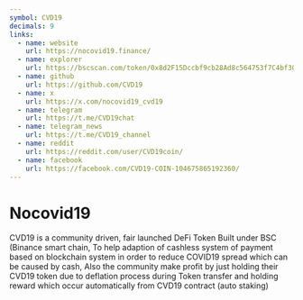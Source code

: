 ```yaml
---
symbol: CVD19
decimals: 9
links:
  - name: website
    url: https://nocovid19.finance/
  - name: explorer
    url: https://bscscan.com/token/0x8d2F15Dccbf9cb28Ad8c564753f7C4bf30638151
  - name: github
    url: https://github.com/CVD19
  - name: x
    url: https://x.com/nocovid19_cvd19
  - name: telegram
    url: https://t.me/CVD19chat
  - name: telegram_news
    url: https://t.me/CVD19_channel
  - name: reddit
    url: https://reddit.com/user/CVD19coin/
  - name: facebook
    url: https://facebook.com/CVD19-COIN-104675865192360/
---
```


# Nocovid19

CVD19 is a community driven, fair launched DeFi Token Built under BSC (Binance smart chain, To help adaption of cashless system of payment based on blockchain system in order to reduce COVID19 spread which can be caused by cash, Also the community make profit by just holding their CVD19 token due to deflation process during Token transfer and holding reward which occur automatically from CVD19 contract (auto staking)
